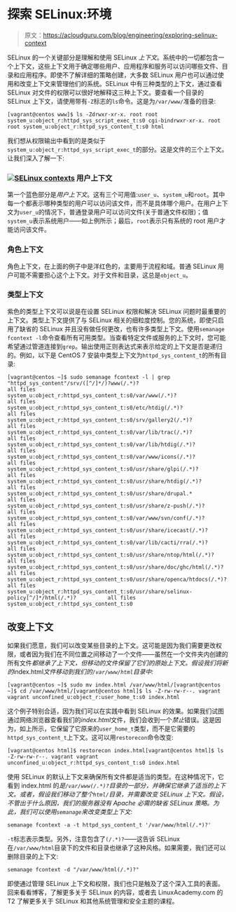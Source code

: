 # 探索 SELinux:环境

> 原文：<https://acloudguru.com/blog/engineering/exploring-selinux-context>

SELinux 的一个关键部分是理解和使用 SELinux *上下文*。系统中的一切都包含一个上下文，这些上下文用于确定哪些用户、应用程序和服务可以访问哪些文件、目录和应用程序。即使不了解详细的策略创建，大多数 SELinux 用户也可以通过使用和改变上下文来管理他们的系统。SELinux 中有三种类型的上下文，通过查看 SELinux 对文件的权限可以很好地解释这三种上下文。要查看一个目录的 SELinux 上下文，请使用带有`-Z`标志的`ls`命令。这是为`/var/www/`准备的目录:

```
[vagrant@centos www]$ ls -Zdrwxr-xr-x. root root system_u:object_r:httpd_sys_script_exec_t:s0 cgi-bindrwxr-xr-x. root root system_u:object_r:httpd_sys_content_t:s0 html
```

我们想从权限输出中看到的是类似于`system_u:object_r:httpd_sys_script_exec_t`的部分。这是文件的三个上下文。让我们深入了解一下:

### [![SELinux contexts](img/e80bd79574f0135452c53fdc0ce32f67.png)](https://blog.linuxacademy.com/blog/wp-content/uploads/2016/11/selinuxcontext.png) 用户上下文

第一个蓝色部分是*用户上下文*。这有三个可用值:`user_u`、`system_u`和`root`。其中每一个都表示哪种类型的用户可以访问该文件，而不是具体哪个用户。在用户上下文为`user_u`的情况下，普通登录用户可以访问文件(关于普通文件权限)；值`system_u`表示系统用户——如上例所示；最后，`root`表示只有系统的 root 用户才能访问该文件。

### 角色上下文

角色上下文，在上面的例子中是洋红色的，主要用于流程和域。普通 SELinux 用户可能不需要担心这个上下文。对于文件和目录，这总是`object_u`。

### 类型上下文

紫色的类型上下文可以说是在设置 SELinux 权限和解决 SELinux 问题时最重要的上下文。类型上下文提供了与 SELinux 相关的细粒度控制。您的系统，即使只启用了缺省的 SELinux 并且没有做任何更改，也有许多类型上下文。使用`semanage fcontext -l`命令查看所有可用类型。当查看特定文件或服务的上下文时，您可能希望通过管道连接到`grep`。输出使用正则表达式来表示给定的上下文是否是递归的。例如，以下是 CentOS 7 安装中类型上下文为`httpd_sys_content_t`的所有目录:

```
[vagrant@centos ~]$ sudo semanage fcontext -l | grep "httpd_sys_content"/srv/([^/]*/)?www(/.*)?                            all files          system_u:object_r:httpd_sys_content_t:s0/var/www(/.*)?                                     all files          system_u:object_r:httpd_sys_content_t:s0/etc/htdig(/.*)?                                   all files          system_u:object_r:httpd_sys_content_t:s0/srv/gallery2(/.*)?                                all files          system_u:object_r:httpd_sys_content_t:s0/var/lib/trac(/.*)?                                all files          system_u:object_r:httpd_sys_content_t:s0/var/lib/htdig(/.*)?                               all files          system_u:object_r:httpd_sys_content_t:s0/var/www/icons(/.*)?                               all files          system_u:object_r:httpd_sys_content_t:s0/usr/share/glpi(/.*)?                              all files          system_u:object_r:httpd_sys_content_t:s0/usr/share/htdig(/.*)?                             all files          system_u:object_r:httpd_sys_content_t:s0/usr/share/drupal.*                                all files          system_u:object_r:httpd_sys_content_t:s0/usr/share/z-push(/.*)?                            all files          system_u:object_r:httpd_sys_content_t:s0/var/www/svn/conf(/.*)?                            all files          system_u:object_r:httpd_sys_content_t:s0/usr/share/icecast(/.*)?                           all files          system_u:object_r:httpd_sys_content_t:s0/var/lib/cacti/rra(/.*)?                           all files          system_u:object_r:httpd_sys_content_t:s0/usr/share/ntop/html(/.*)?                         all files          system_u:object_r:httpd_sys_content_t:s0/usr/share/doc/ghc/html(/.*)?                      all files          system_u:object_r:httpd_sys_content_t:s0/usr/share/openca/htdocs(/.*)?                     all files          system_u:object_r:httpd_sys_content_t:s0/usr/share/selinux-policy[^/]*/html(/.*)?          all files          system_u:object_r:httpd_sys_content_t:s0
```

## 改变上下文

如果我们愿意，我们可以改变某些目录的上下文。这可能是因为我们需要更改权限，或者因为我们在不同位置之间移动了一个文件——虽然在一个文件夹内创建的所有文件*都继承了上下文，但移动的文件保留了它们的原始上下文。假设我们将新的*index.html*文件移动到我们的`/var/www/html`目录中:*

```
[vagrant@centos ~]$ sudo mv index.html /var/www/html/[vagrant@centos ~]$ cd /var/www/html/[vagrant@centos html]$ ls -Z-rw-rw-r--. vagrant vagrant unconfined_u:object_r:user_home_t:s0 index.html
```

这个例子特别合适，因为我们可以在实践中看到 SELinux 的效果。如果我们试图通过网络浏览器查看我们的*index.html*文件，我们会收到一个*禁止*错误。这是因为，如上所示，它保留了它原来的`user_home_t`类型，而不是它需要的`httpd_sys_content_t`上下文。这可以用`restorecon`命令改变:

```
[vagrant@centos html]$ restorecon index.html[vagrant@centos html]$ ls -Z-rw-rw-r--. vagrant vagrant unconfined_u:object_r:httpd_sys_content_t:s0 index.html
```

使用 SELinux 的默认上下文来确保所有文件都是适当的类型。在这种情况下，它看到 index.html 的*是`/var/www(/.*)?`目录的一部分，并确保它继承了适当的上下文。或者，假设我们移动了整个`html/`目录，并需要改变 SELinux 上下文。假设，不管出于什么原因，我们的服务器没有 Apache 必需的缺省 SELinux 策略。为此，我们可以使用`semanage`来改变类型上下文:*

```
semanage fcontext -a -t httpd_sys_content_t '/var/www/html(/.*)?'
```

`-t`标志表示类型。另外，注意包含了`(/.*)?`——这告诉 SELinux 在`/var/www/html`目录下的文件和目录也继承了这种风格。如果需要，我们还可以删除目录的上下文:

```
semanage fcontext -d "/var/www/html(/.*)?"
```

即使通过管理 SELinux 上下文和权限，我们也只是触及了这个深入工具的表面。回来看看博客，了解更多关于 SELinux 的内容，或者去 LinuxAcademy.com 的 T2 了解更多关于 SELinux 和其他系统管理和安全主题的课程。